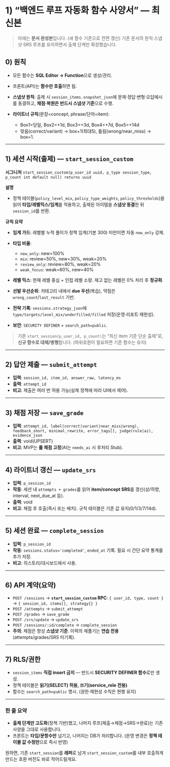 # 1) “백엔드 루프 자동화 함수 사양서” — 최신본

> 아래는 **문서 완성본**입니다. (새 함수 기준으로 전면 갱신)
> 기존 문서의 원칙·스냅샷·SRS 루프를 유지하면서 출제 단계만 확장했습니다.&#x20;

## 0) 원칙

* 모든 함수는 **SQL Editor → Function**으로 생성/관리.
* 프론트(API)는 **함수만 호출**하면 됨.
* **스냅샷 원칙**: 출제 시 `session_items.snapshot_json`에 문제·정답·변형·오답예시를 동결하고, **채점·복원은 반드시 스냅샷 기준**으로 수행.&#x20;
* **라이트너 규칙**(문장=concept, phrase/단어=item):

  * Box1=당일, Box2=+1d, Box3=+3d, Box4=+7d, Box5=+14d
  * 맞음(correct/variant) → box+1(최대5), 틀림(wrong/near\_miss) → box=1.&#x20;

---

## 1) 세션 시작(출제) — `start_session_custom`

**시그니처**
`start_session_custom(p_user_id uuid, p_type session_type, p_count int default null) returns uuid`

**설명**

* 정책 테이블(`policy_level_mix`, `policy_type_weights`, `policy_thresholds`)을 읽어 **타입/레벨믹스/임계**를 적용하고, 출제된 아이템을 **스냅샷 동결**한 뒤 `session_id`를 반환.

**규칙 요약**

* **임계 가드**: 레벨별 누적 풀이가 정책 임계(기본 300) 미만이면 자동 `new_only` 강제.
* **타입 비율**:

  * `new_only`: new=100%
  * `mix`: review=50%, new=30%, weak=20%
  * `review_only`: review=80%, weak=20%
  * `weak_focus`: weak=60%, new=40%
* **레벨 믹스**: 현재 레벨 중심 + 인접 레벨 소량. 재고 없는 레벨은 0% 처리 후 **정규화**.
* **선발 우선순위**: 카테고리 내에서 **due 우선**(복습), 약점은 `wrong_count`/`last_result` 기반.
* **전략 기록**: `sessions.strategy_json`에 `type/targets/level_mix/underfilled/filled` 저장(운영·리포트·재현성).
* **보안**: `SECURITY DEFINER` + `search_path=public`.

> 기존 `start_session(p_user_id, p_count)`는 “최신 item 기준 단순 출제”로, **신규 함수로 대체/병행**합니다. (하위호환이 필요하면 기존 함수는 유지)&#x20;

---

## 2) 답안 제출 — `submit_attempt`

* **입력**: `session_id, item_id, answer_raw, latency_ms`
* **출력**: `attempt_id`
* **비고**: 제출은 여러 번 허용 가능(실제 정책에 따라 UI에서 제어).&#x20;

---

## 3) 채점 저장 — `save_grade`

* **입력**: `attempt_id, label(correct|variant|near_miss|wrong), feedback_short, minimal_rewrite, error_tags[], judge(rule|ai), evidence_json`
* **출력**: void(UPSERT)
* **비고**: MVP는 **룰 채점 고정**(AI는 `needs_ai` 시 후처리 Stub).&#x20;

---

## 4) 라이트너 갱신 — `update_srs`

* **입력**: `p_session_id`
* **작동**: 세션 내 `attempts + grades`를 읽어 **item/concept SRS**를 갱신(상/하향, interval, next\_due\_at 등).
* **출력**: void
* **비고**: 채점 후 호출(즉시 또는 배치). 규칙 테이블은 기존 값 유지(0/1/3/7/14d).&#x20;

---

## 5) 세션 완료 — `complete_session`

* **입력**: `p_session_id`
* **작동**: `sessions.status='completed'`, `ended_at` 기록. 필요 시 간단 요약 통계를 추가 저장.
* **비고**: 히스토리/대시보드에서 사용.&#x20;

---

## 6) API 계약(요약)

* `POST /sessions` → **`start_session_custom` RPC**: `{ user_id, type, count }` → `{ session_id, items[], strategy{} }`
* `POST /attempts` → `submit_attempt`
* `POST /grades` → `save_grade`
* `POST /srs/update` → `update_srs`
* `POST /sessions/:id/complete` → `complete_session`
* **주의**: 채점은 항상 **스냅샷 기준**. 이력의 재풀기는 **연습 전용**(attempts/grades/SRS 미기록).&#x20;

---

## 7) RLS/권한

* `session_items` **직접 insert 금지** — 반드시 **SECURITY DEFINER 함수**로만 생성.
* 정책 테이블은 **읽기(SELECT) 허용, 쓰기(service\_role 전용)**.
* 함수는 `search_path=public` 명시. (권한·재현성 수칙은 현행 유지)&#x20;

---

### 한 줄 요약

* **출제 단계만 고도화**(정책 기반)했고, 나머지 루프(제출→채점→SRS→완료)는 기존 사양을 그대로 사용합니다.
* 프론트는 **타입/문항수만** 넘기고, 나머지는 DB가 처리합니다. (운영 변경은 **정책 테이블 값 수정만**으로 즉시 반영)&#x20;

원하면, 기존 `start_session`를 **래퍼**로 남겨 `start_session_custom`를 내부 호출하게 만드는 호환 버전도 바로 적어드릴게요.
